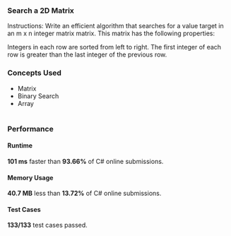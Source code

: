 ### Search a 2D Matrix
<p>Instructions: Write an efficient algorithm that searches for a value target in an m x n integer matrix matrix. This matrix has the following properties:

Integers in each row are sorted from left to right.
The first integer of each row is greater than the last integer of the previous row.</p>

### Concepts Used 
* Matrix
* Binary Search
* Array

#

### Performance
#### Runtime
**101 ms** faster than **93.66%** of C# online submissions.

#### Memory Usage
**40.7 MB** less than **13.72%** of C# online submissions.

#### Test Cases
**133/133** test cases passed.
